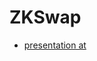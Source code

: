 # ZKSwap
- [presentation at](https://docs.google.com/presentation/d/1e8Tvv2OgmVKIl6vJR_ChootgTfmmqaZqjP5-sreHDk4/edit?usp=sharing)